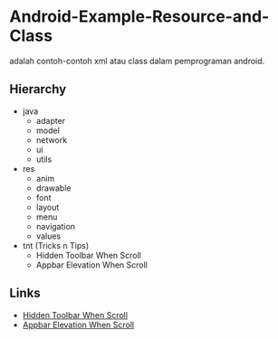 # Android-Example-Resource-and-Class

adalah contoh-contoh xml atau class dalam pemprograman android.

## Hierarchy

- java
  - adapter
  - model
  - network
  - ui
  - utils
- res
  - anim
  - drawable
  - font
  - layout
  - menu
  - navigation
  - values
- tnt (Tricks n Tips)
  - Hidden Toolbar When Scroll
  - Appbar Elevation When Scroll

## Links

- [Hidden Toolbar When Scroll](tnt/appbar-hide-when-scrolling-content.md)
- [Appbar Elevation When Scroll](tnt/appbar-elevation-on-scrolling.md)
